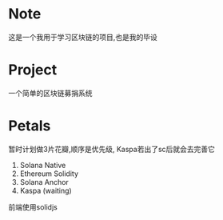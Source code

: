 # Note
这是一个我用于学习区块链的项目,也是我的毕设

# Project
一个简单的区块链募捐系统

# Petals
暂时计划做3片花瓣,顺序是优先级, Kaspa若出了sc后就会去完善它
1. Solana Native
2. Ethereum Solidity
3. Solana Anchor
4. Kaspa (waiting)

前端使用solidjs